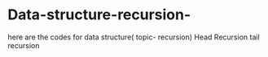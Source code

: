 # Data-structure-recursion-
here are the codes for data structure( topic- recursion)
Head Recursion 
tail recursion









